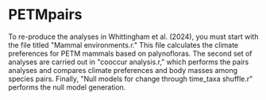# PETMpairs

To re-produce the analyses in Whittingham et al. (2024), you must start with the file titled "Mammal environments.r." This file calculates the climate preferences for PETM mammals based on palynofloras. The second set of analyses are carried out in "cooccur analysis.r," which performs the pairs analyses and compares climate preferences and body masses among species pairs. Finally, "Null models for change through time_taxa shuffle.r" performs the null model generation.
